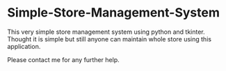 # Simple-Store-Management-System
This very simple store management system using python and tkinter. Thought it is simple but still anyone can maintain whole store using this application.

Please contact me for any further help. 
